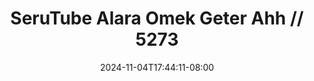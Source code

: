 --- 
title: "SeruTube  Alara Omek Geter Ahh // 5273"
description: "video bokeh SeruTube  Alara Omek Geter Ahh // 5273 instagram   new"
date: 2024-11-04T17:44:11-08:00
file_code: "q2bxcza5752a"
draft: false
cover: "v4cuira022w3bk73.jpg"
tags: ["SeruTube", "Alara", "Omek", "Geter", "Ahh", "bokep-indo", "bokep-viral", "bokep-ig"]
length: 1575
fld_id: "1483013"
foldername: "Alara update"
categories: ["Alara update"]
views: 0
---